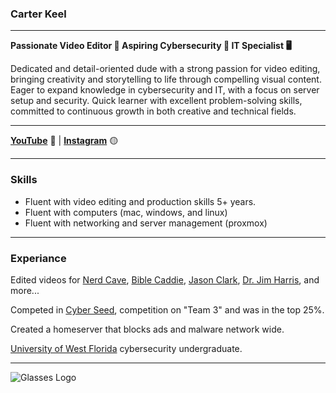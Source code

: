### **Carter Keel**
___

**Passionate Video Editor 🎥 Aspiring Cybersecurity 🔐 IT Specialist 🖥️**

Dedicated and detail-oriented dude with a strong passion for video editing, bringing creativity and storytelling to life through compelling visual content. 
Eager to expand knowledge in cybersecurity and IT, with a focus on server setup and security. 
Quick learner with excellent problem-solving skills, committed to continuous growth in both creative and technical fields.
___

  **[YouTube](https://www.youtube.com/@RandomButCool)** 🔴 |  **[Instagram](https://www.instagram.com/carterbkeel/)** 🟡
___

### **Skills**
- Fluent with video editing and production skills 5+ years.
- Fluent with computers (mac, windows, and linux)
- Fluent with networking and server management (proxmox)
___

### **Experiance**
Edited videos for [Nerd Cave](https://www.youtube.com/@Nerdcavenetwork}), [Bible Caddie](https://www.youtube.com/@BibleCaddie), [Jason Clark](https://www.youtube.com/@JasonClarkIS-youtube), [Dr. Jim Harris](https://www.youtube.com/@DrJimHarris), and more...

Competed in [Cyber Seed](https://cyberskyline.com/events/cyberseed/leaderboard), competition on "Team 3" and was in the top 25%.

Created a homeserver that blocks ads and malware network wide.

[University of West Florida](uwf.edu) cybersecurity undergraduate.

___

![Glasses Logo](glasses_small_png)




